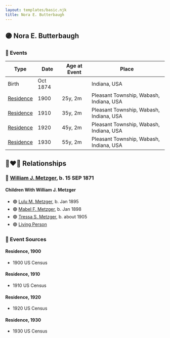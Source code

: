 ```yaml
---
layout: templates/basic.njk
title: Nora E. Butterbaugh
---
```

## 🟣 Nora E. Butterbaugh

### 📆 Events

Type | Date | Age at Event | Place
------ | ------ | ------ | ------
Birth | Oct 1874 |  | Indiana, USA
[Residence](#event-event-0) | 1900 | 25y, 2m | Pleasant Township, Wabash, Indiana, USA
[Residence](#event-event-1) | 1910 | 35y, 2m | Pleasant Township, Wabash, Indiana, USA
[Residence](#event-event-2) | 1920 | 45y, 2m | Pleasant Township, Wabash, Indiana, USA
[Residence](#event-event-3) | 1930 | 55y, 2m | Pleasant Township, Wabash, Indiana, USA

## 👩‍❤️‍👨 Relationships

### 🔵 [William J. Metzger](/people/2/26066694), b. 15 SEP 1871

#### Children With William J. Metzger
* 🟣 [Lulu M. Metzger](/people/2/28324145), b. Jan 1895
* 🟣 [Mabel F. Metzger](/people/6/66583980), b. Jan 1898
* 🟣 [Tressa S. Metzger](/people/1/13755640), b. about 1905
* 🟣 [Living Person](/people/2/299104)
### 📰 Event Sources

#### <a id="event-event-0"></a> Residence, 1900
* 1900 US Census

#### <a id="event-event-1"></a> Residence, 1910
* 1910 US Census

#### <a id="event-event-2"></a> Residence, 1920
* 1920 US Census

#### <a id="event-event-3"></a> Residence, 1930
* 1930 US Census
